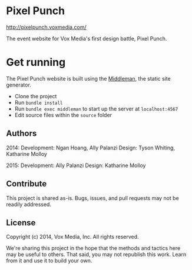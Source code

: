 # Pixel Punch

http://pixelpunch.voxmedia.com/

The event website for Vox Media's first design battle, Pixel Punch.

# Get running
The Pixel Punch website is built using the [Middleman](http://middlemanapp.com), the static site generator.

- Clone the project
- Run `bundle install`
- Run `bundle exec middleman` to start up the server at `localhost:4567`
- Edit source files within the `source` folder

## Authors
2014:
Development: Ngan Hoang, Ally Palanzi
Design: Tyson Whiting, Katharine Molloy

2015:
Development: Ally Palanzi
Design: Katharine Molloy

## Contribute

This project is shared as-is. Bugs, issues, and pull requests may not be readily addressed.

## License

Copyright (c) 2014, Vox Media, Inc.
All rights reserved.

We're sharing this project in the hope that the methods and tactics here may be useful to others. That said, you may not republish this work. Learn from it and use it to build your own.
